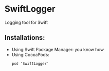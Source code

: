 # SwiftLogger

Logging tool for Swift

## Installations:

- Using Swift Package Manager: you know how
- Using CocoaPods:
    ```
    pod 'SwiftLogger'
    ```